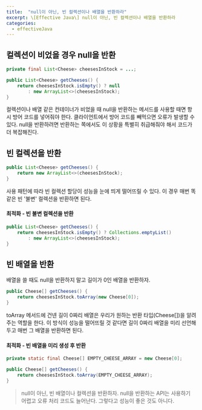 ```yaml
---
title:  "null이 아닌, 빈 컬렉션이나 배열을 반환하라"
excerpt: \[Effective Java\] null이 아닌, 빈 컬렉션이나 배열을 반환하라
categories:
  - effectiveJava
---
```


## 컬렉션이 비었을 경우 null을 반환

  
```java
private final List<Cheese> cheesesInStock = ...;

public List<Cheese> getCheeses() {
    return cheesesInStock.isEmpty() ? null 
        : new ArrayList<>(cheesesInStock);
}
```  

컬렉션이나 배열 같은 컨테이너가 비었을 때 null을 반환하는 메서드를 사용할 때면 항시 방어 코드를 넣어줘야 한다. 클라이언트에서 방어 코드를 빼먹으면 오류가 발생할 수 있다. null을 반환하려면 반환하는 쪽에서도 이 상황을 특별히 취급해줘야 해서 코드가 더 복잡해진다.  



## 빈 컬렉션을 반환
  
```java
public List<Cheese> getCheeses() {
    return new ArrayList<>(cheesesInStock);
}
```  

사용 패턴에 따라 빈 컬렉션 할당이 성능을 눈에 띄게 떨어뜨릴 수 있다. 이 경우 매번 똑같은 빈 '불변' 컬렉션을 반환하면 된다. 

#### 최적화 - 빈 불변 컬렉션을 반환

  
```java
public List<Cheese> getCheeses() {
    return cheesesInStock.isEmpty() ? Collections.emptyList() 
        : new ArrayList<>(cheesesInStock);
}
```  

## 빈 배열을 반환
배열을 쓸 때도 null을 반환하지 말고 길이가 0인 배열을 반환하자.

  
```java
public Cheese[] getCheeses() {
    return cheesesInStock.toArray(new Cheese[0]);
}
```  

toArray 메서드에 건넨 길이 0짜리 배열은 우리가 원하는 반환 타입(Cheese[])을 알려주는 역할을 한다. 
이 방식이 성능을 떨어뜨릴 것 같다면 길이 0짜리 배열을 미리 선언해두고 매번 그 배열을 반환하면 된다.

#### 최적화 - 빈 배열을 미리 생성 후 반환

  
```java
private static final Cheese[] EMPTY_CHEESE_ARRAY = new Cheese[0];

public Cheese[] getCheeses() {
    return cheesesInStock.toArray(EMPTY_CHEESE_ARRAY);
}
```  

> null이 아닌, 빈 배열이나 컬렉션을 반환하자. null을 반환하는 API는 사용하기 어렵고 오류 처리 코드도 늘어난다. 그렇다고 성능이 좋은 것도 아니다.